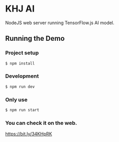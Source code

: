 KHJ AI
=============

NodeJS web server running TensorFlow.js AI model.

## Running the Demo

### Project setup
```sh
$ npm install
```

### Development
```sh
$ npm run dev
```

### Only use
```sh
$ npm run start
```

### You can check it on the web.
https://bit.ly/34KHpRK